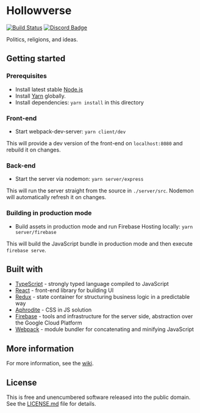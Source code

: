 # Hollowverse

[![Build Status](https://travis-ci.org/hollowverse/hollowverse.svg?branch=master)](https://travis-ci.org/hollowverse/hollowverse)
[![Discord Badge](https://img.shields.io/discord/308394001789353985.svg)](https://discordapp.com/invite/KmnPYnu)

Politics, religions, and ideas.

## Getting started

### Prerequisites

* Install latest stable [Node.js](https://nodejs.org/en/)
* Install [Yarn](https://yarnpkg.com/lang/en/docs/install/) globally.
* Install dependencies: `yarn install` in this directory

### Front-end

* Start webpack-dev-server: `yarn client/dev`

This will provide a dev version of the front-end on `localhost:8080` and rebuild it on changes.

### Back-end

* Start the server via nodemon: `yarn server/express`

This will run the server straight from the source in `./server/src`. Nodemon will automatically refresh it on changes.

### Building in production mode

* Build assets in production mode and run Firebase Hosting locally: `yarn server/firebase`

This will build the JavaScript bundle in production mode and then execute `firebase serve`.

## Built with

* [TypeScript](https://www.typescriptlang.org/) - strongly typed language compiled to JavaScript
* [React](https://facebook.github.io/react/) - front-end library for building UI
* [Redux](http://redux.js.org/) - state container for structuring business logic in a predictable way
* [Aphrodite](https://github.com/Khan/aphrodite) - CSS in JS solution
* [Firebase](https://firebase.google.com/) - tools and infrastructure for the server side, abstraction over the Google Cloud Platform
* [Webpack](https://webpack.github.io/) - module bundler for concatenating and minifying JavaScript

## More information

For more information, see the [wiki](https://github.com/hollowverse/hollowverse/wiki).

## License

This is free and unencumbered software released into the public domain. See the [LICENSE.md](./LICENSE.md) file for details.
